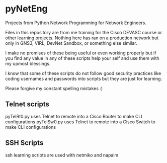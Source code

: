 # pyNetEng
Projects from Python Network Programming for Network Engineers.

Files in this repository are from me training for the Cisco DEVASC course or other
learning projects.  Nothing here has ran on a production network but only in GNS3,
VIRL, DevNet Sandbox, or something else similar.

I make no promises of these being useful or even working properly but if you find
any value in any of these scripts help your self and use them with my upmost blessings.

I know that some of these scripts do not follow good security practices like coding 
usernames and passwords into scripts but they are just for learning. 

Please forgive my constant spelling mistakes :)

## Telnet scripts
pyTelRt0.py uses Telnet to remote into a Cisco Router to make CLI configurations 
pyTelSw0.py uses Telnet to remote into a Cisco Switch to make CLI configurations

## SSH Scripts
ssh learning scripts are used with netmiko and napalm